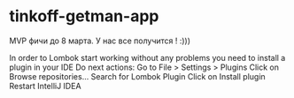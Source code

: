 # tinkoff-getman-app
MVP фичи до 8 марта.
У нас все получится ! :)))

In order to Lombok start working without any problems you need to install a plugin in your IDE
Do next actions:
  Go to File > Settings > Plugins
  Click on Browse repositories...
  Search for Lombok Plugin
  Click on Install plugin
  Restart IntelliJ IDEA
